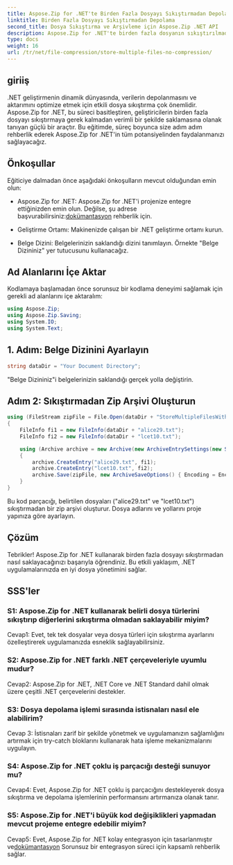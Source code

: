 ```yaml
---
title: Aspose.Zip for .NET'te Birden Fazla Dosyayı Sıkıştırmadan Depolama
linktitle: Birden Fazla Dosyayı Sıkıştırmadan Depolama
second_title: Dosya Sıkıştırma ve Arşivleme için Aspose.Zip .NET API
description: Aspose.Zip for .NET'te birden fazla dosyanın sıkıştırılmadan kusursuz şekilde saklanmasını keşfedin. Bu adım adım kılavuzla .NET uygulamalarınızı verimli dosya yönetimi için optimize edin.
type: docs
weight: 16
url: /tr/net/file-compression/store-multiple-files-no-compression/
---
```

## giriiş

.NET geliştirmenin dinamik dünyasında, verilerin depolanmasını ve aktarımını optimize etmek için etkili dosya sıkıştırma çok önemlidir. Aspose.Zip for .NET, bu süreci basitleştiren, geliştiricilerin birden fazla dosyayı sıkıştırmaya gerek kalmadan verimli bir şekilde saklamasına olanak tanıyan güçlü bir araçtır. Bu eğitimde, süreç boyunca size adım adım rehberlik ederek Aspose.Zip for .NET'in tüm potansiyelinden faydalanmanızı sağlayacağız.

## Önkoşullar

Eğiticiye dalmadan önce aşağıdaki önkoşulların mevcut olduğundan emin olun:

- Aspose.Zip for .NET: Aspose.Zip for .NET'i projenize entegre ettiğinizden emin olun. Değilse, şu adrese başvurabilirsiniz:[dokümantasyon](https://reference.aspose.com/zip/net/) rehberlik için.

- Geliştirme Ortamı: Makinenizde çalışan bir .NET geliştirme ortamı kurun.

- Belge Dizini: Belgelerinizin saklandığı dizini tanımlayın. Örnekte "Belge Dizininiz" yer tutucusunu kullanacağız.

## Ad Alanlarını İçe Aktar

Kodlamaya başlamadan önce sorunsuz bir kodlama deneyimi sağlamak için gerekli ad alanlarını içe aktaralım:

```csharp
using Aspose.Zip;
using Aspose.Zip.Saving;
using System.IO;
using System.Text;
```

## 1. Adım: Belge Dizinini Ayarlayın

```csharp
string dataDir = "Your Document Directory";
```

"Belge Dizininiz"i belgelerinizin saklandığı gerçek yolla değiştirin.

## Adım 2: Sıkıştırmadan Zip Arşivi Oluşturun

```csharp
using (FileStream zipFile = File.Open(dataDir + "StoreMultipleFilesWithoutCompression_out.zip", FileMode.Create))
{
    FileInfo fi1 = new FileInfo(dataDir + "alice29.txt");
    FileInfo fi2 = new FileInfo(dataDir + "lcet10.txt");

    using (Archive archive = new Archive(new ArchiveEntrySettings(new StoreCompressionSettings())))
    {
        archive.CreateEntry("alice29.txt", fi1);
        archive.CreateEntry("lcet10.txt", fi2);
        archive.Save(zipFile, new ArchiveSaveOptions() { Encoding = Encoding.ASCII });
    }
}
```

Bu kod parçacığı, belirtilen dosyaları ("alice29.txt" ve "lcet10.txt") sıkıştırmadan bir zip arşivi oluşturur. Dosya adlarını ve yollarını proje yapınıza göre ayarlayın.

## Çözüm

Tebrikler! Aspose.Zip for .NET kullanarak birden fazla dosyayı sıkıştırmadan nasıl saklayacağınızı başarıyla öğrendiniz. Bu etkili yaklaşım, .NET uygulamalarınızda en iyi dosya yönetimini sağlar.

## SSS'ler

### S1: Aspose.Zip for .NET kullanarak belirli dosya türlerini sıkıştırıp diğerlerini sıkıştırma olmadan saklayabilir miyim?

Cevap1: Evet, tek tek dosyalar veya dosya türleri için sıkıştırma ayarlarını özelleştirerek uygulamanızda esneklik sağlayabilirsiniz.

### S2: Aspose.Zip for .NET farklı .NET çerçeveleriyle uyumlu mudur?

Cevap2: Aspose.Zip for .NET, .NET Core ve .NET Standard dahil olmak üzere çeşitli .NET çerçevelerini destekler.

### S3: Dosya depolama işlemi sırasında istisnaları nasıl ele alabilirim?

Cevap 3: İstisnaları zarif bir şekilde yönetmek ve uygulamanızın sağlamlığını artırmak için try-catch bloklarını kullanarak hata işleme mekanizmalarını uygulayın.

### S4: Aspose.Zip for .NET çoklu iş parçacığı desteği sunuyor mu?

Cevap4: Evet, Aspose.Zip for .NET çoklu iş parçacığını destekleyerek dosya sıkıştırma ve depolama işlemlerinin performansını artırmanıza olanak tanır.

### S5: Aspose.Zip for .NET'i büyük kod değişiklikleri yapmadan mevcut projeme entegre edebilir miyim?

 Cevap5: Evet, Aspose.Zip for .NET kolay entegrasyon için tasarlanmıştır ve[dokümantasyon](https://reference.aspose.com/zip/net/) Sorunsuz bir entegrasyon süreci için kapsamlı rehberlik sağlar.